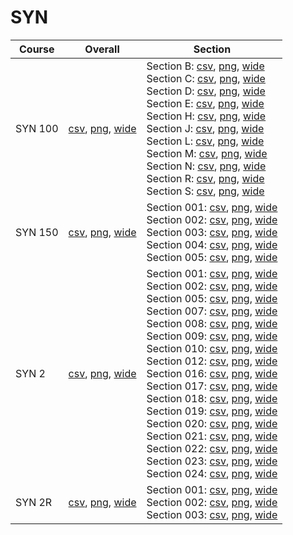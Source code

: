 # SYN

| Course | Overall | Section |
| ------ | ------- | ------- |
| SYN 100 | [csv](https://github.com/UCSD-Historical-Enrollment-Data/2023Fall/blob/main/overall/SYN%20100.csv), [png](https://raw.githubusercontent.com/UCSD-Historical-Enrollment-Data/2023Fall/main/plot_overall/SYN%20100.png), [wide](https://raw.githubusercontent.com/UCSD-Historical-Enrollment-Data/2023Fall/main/plot_overall_wide/SYN%20100.png) | Section B: [csv](https://github.com/UCSD-Historical-Enrollment-Data/2023Fall/blob/main/section/SYN%20100_B.csv), [png](https://raw.githubusercontent.com/UCSD-Historical-Enrollment-Data/2023Fall/main/plot_section/SYN%20100_B.png), [wide](https://raw.githubusercontent.com/UCSD-Historical-Enrollment-Data/2023Fall/main/plot_section_wide/SYN%20100_B.png)<br>Section C: [csv](https://github.com/UCSD-Historical-Enrollment-Data/2023Fall/blob/main/section/SYN%20100_C.csv), [png](https://raw.githubusercontent.com/UCSD-Historical-Enrollment-Data/2023Fall/main/plot_section/SYN%20100_C.png), [wide](https://raw.githubusercontent.com/UCSD-Historical-Enrollment-Data/2023Fall/main/plot_section_wide/SYN%20100_C.png)<br>Section D: [csv](https://github.com/UCSD-Historical-Enrollment-Data/2023Fall/blob/main/section/SYN%20100_D.csv), [png](https://raw.githubusercontent.com/UCSD-Historical-Enrollment-Data/2023Fall/main/plot_section/SYN%20100_D.png), [wide](https://raw.githubusercontent.com/UCSD-Historical-Enrollment-Data/2023Fall/main/plot_section_wide/SYN%20100_D.png)<br>Section E: [csv](https://github.com/UCSD-Historical-Enrollment-Data/2023Fall/blob/main/section/SYN%20100_E.csv), [png](https://raw.githubusercontent.com/UCSD-Historical-Enrollment-Data/2023Fall/main/plot_section/SYN%20100_E.png), [wide](https://raw.githubusercontent.com/UCSD-Historical-Enrollment-Data/2023Fall/main/plot_section_wide/SYN%20100_E.png)<br>Section H: [csv](https://github.com/UCSD-Historical-Enrollment-Data/2023Fall/blob/main/section/SYN%20100_H.csv), [png](https://raw.githubusercontent.com/UCSD-Historical-Enrollment-Data/2023Fall/main/plot_section/SYN%20100_H.png), [wide](https://raw.githubusercontent.com/UCSD-Historical-Enrollment-Data/2023Fall/main/plot_section_wide/SYN%20100_H.png)<br>Section J: [csv](https://github.com/UCSD-Historical-Enrollment-Data/2023Fall/blob/main/section/SYN%20100_J.csv), [png](https://raw.githubusercontent.com/UCSD-Historical-Enrollment-Data/2023Fall/main/plot_section/SYN%20100_J.png), [wide](https://raw.githubusercontent.com/UCSD-Historical-Enrollment-Data/2023Fall/main/plot_section_wide/SYN%20100_J.png)<br>Section L: [csv](https://github.com/UCSD-Historical-Enrollment-Data/2023Fall/blob/main/section/SYN%20100_L.csv), [png](https://raw.githubusercontent.com/UCSD-Historical-Enrollment-Data/2023Fall/main/plot_section/SYN%20100_L.png), [wide](https://raw.githubusercontent.com/UCSD-Historical-Enrollment-Data/2023Fall/main/plot_section_wide/SYN%20100_L.png)<br>Section M: [csv](https://github.com/UCSD-Historical-Enrollment-Data/2023Fall/blob/main/section/SYN%20100_M.csv), [png](https://raw.githubusercontent.com/UCSD-Historical-Enrollment-Data/2023Fall/main/plot_section/SYN%20100_M.png), [wide](https://raw.githubusercontent.com/UCSD-Historical-Enrollment-Data/2023Fall/main/plot_section_wide/SYN%20100_M.png)<br>Section N: [csv](https://github.com/UCSD-Historical-Enrollment-Data/2023Fall/blob/main/section/SYN%20100_N.csv), [png](https://raw.githubusercontent.com/UCSD-Historical-Enrollment-Data/2023Fall/main/plot_section/SYN%20100_N.png), [wide](https://raw.githubusercontent.com/UCSD-Historical-Enrollment-Data/2023Fall/main/plot_section_wide/SYN%20100_N.png)<br>Section R: [csv](https://github.com/UCSD-Historical-Enrollment-Data/2023Fall/blob/main/section/SYN%20100_R.csv), [png](https://raw.githubusercontent.com/UCSD-Historical-Enrollment-Data/2023Fall/main/plot_section/SYN%20100_R.png), [wide](https://raw.githubusercontent.com/UCSD-Historical-Enrollment-Data/2023Fall/main/plot_section_wide/SYN%20100_R.png)<br>Section S: [csv](https://github.com/UCSD-Historical-Enrollment-Data/2023Fall/blob/main/section/SYN%20100_S.csv), [png](https://raw.githubusercontent.com/UCSD-Historical-Enrollment-Data/2023Fall/main/plot_section/SYN%20100_S.png), [wide](https://raw.githubusercontent.com/UCSD-Historical-Enrollment-Data/2023Fall/main/plot_section_wide/SYN%20100_S.png) |
| SYN 150 | [csv](https://github.com/UCSD-Historical-Enrollment-Data/2023Fall/blob/main/overall/SYN%20150.csv), [png](https://raw.githubusercontent.com/UCSD-Historical-Enrollment-Data/2023Fall/main/plot_overall/SYN%20150.png), [wide](https://raw.githubusercontent.com/UCSD-Historical-Enrollment-Data/2023Fall/main/plot_overall_wide/SYN%20150.png) | Section 001: [csv](https://github.com/UCSD-Historical-Enrollment-Data/2023Fall/blob/main/section/SYN%20150_001.csv), [png](https://raw.githubusercontent.com/UCSD-Historical-Enrollment-Data/2023Fall/main/plot_section/SYN%20150_001.png), [wide](https://raw.githubusercontent.com/UCSD-Historical-Enrollment-Data/2023Fall/main/plot_section_wide/SYN%20150_001.png)<br>Section 002: [csv](https://github.com/UCSD-Historical-Enrollment-Data/2023Fall/blob/main/section/SYN%20150_002.csv), [png](https://raw.githubusercontent.com/UCSD-Historical-Enrollment-Data/2023Fall/main/plot_section/SYN%20150_002.png), [wide](https://raw.githubusercontent.com/UCSD-Historical-Enrollment-Data/2023Fall/main/plot_section_wide/SYN%20150_002.png)<br>Section 003: [csv](https://github.com/UCSD-Historical-Enrollment-Data/2023Fall/blob/main/section/SYN%20150_003.csv), [png](https://raw.githubusercontent.com/UCSD-Historical-Enrollment-Data/2023Fall/main/plot_section/SYN%20150_003.png), [wide](https://raw.githubusercontent.com/UCSD-Historical-Enrollment-Data/2023Fall/main/plot_section_wide/SYN%20150_003.png)<br>Section 004: [csv](https://github.com/UCSD-Historical-Enrollment-Data/2023Fall/blob/main/section/SYN%20150_004.csv), [png](https://raw.githubusercontent.com/UCSD-Historical-Enrollment-Data/2023Fall/main/plot_section/SYN%20150_004.png), [wide](https://raw.githubusercontent.com/UCSD-Historical-Enrollment-Data/2023Fall/main/plot_section_wide/SYN%20150_004.png)<br>Section 005: [csv](https://github.com/UCSD-Historical-Enrollment-Data/2023Fall/blob/main/section/SYN%20150_005.csv), [png](https://raw.githubusercontent.com/UCSD-Historical-Enrollment-Data/2023Fall/main/plot_section/SYN%20150_005.png), [wide](https://raw.githubusercontent.com/UCSD-Historical-Enrollment-Data/2023Fall/main/plot_section_wide/SYN%20150_005.png) |
| SYN 2 | [csv](https://github.com/UCSD-Historical-Enrollment-Data/2023Fall/blob/main/overall/SYN%202.csv), [png](https://raw.githubusercontent.com/UCSD-Historical-Enrollment-Data/2023Fall/main/plot_overall/SYN%202.png), [wide](https://raw.githubusercontent.com/UCSD-Historical-Enrollment-Data/2023Fall/main/plot_overall_wide/SYN%202.png) | Section 001: [csv](https://github.com/UCSD-Historical-Enrollment-Data/2023Fall/blob/main/section/SYN%202_001.csv), [png](https://raw.githubusercontent.com/UCSD-Historical-Enrollment-Data/2023Fall/main/plot_section/SYN%202_001.png), [wide](https://raw.githubusercontent.com/UCSD-Historical-Enrollment-Data/2023Fall/main/plot_section_wide/SYN%202_001.png)<br>Section 002: [csv](https://github.com/UCSD-Historical-Enrollment-Data/2023Fall/blob/main/section/SYN%202_002.csv), [png](https://raw.githubusercontent.com/UCSD-Historical-Enrollment-Data/2023Fall/main/plot_section/SYN%202_002.png), [wide](https://raw.githubusercontent.com/UCSD-Historical-Enrollment-Data/2023Fall/main/plot_section_wide/SYN%202_002.png)<br>Section 005: [csv](https://github.com/UCSD-Historical-Enrollment-Data/2023Fall/blob/main/section/SYN%202_005.csv), [png](https://raw.githubusercontent.com/UCSD-Historical-Enrollment-Data/2023Fall/main/plot_section/SYN%202_005.png), [wide](https://raw.githubusercontent.com/UCSD-Historical-Enrollment-Data/2023Fall/main/plot_section_wide/SYN%202_005.png)<br>Section 007: [csv](https://github.com/UCSD-Historical-Enrollment-Data/2023Fall/blob/main/section/SYN%202_007.csv), [png](https://raw.githubusercontent.com/UCSD-Historical-Enrollment-Data/2023Fall/main/plot_section/SYN%202_007.png), [wide](https://raw.githubusercontent.com/UCSD-Historical-Enrollment-Data/2023Fall/main/plot_section_wide/SYN%202_007.png)<br>Section 008: [csv](https://github.com/UCSD-Historical-Enrollment-Data/2023Fall/blob/main/section/SYN%202_008.csv), [png](https://raw.githubusercontent.com/UCSD-Historical-Enrollment-Data/2023Fall/main/plot_section/SYN%202_008.png), [wide](https://raw.githubusercontent.com/UCSD-Historical-Enrollment-Data/2023Fall/main/plot_section_wide/SYN%202_008.png)<br>Section 009: [csv](https://github.com/UCSD-Historical-Enrollment-Data/2023Fall/blob/main/section/SYN%202_009.csv), [png](https://raw.githubusercontent.com/UCSD-Historical-Enrollment-Data/2023Fall/main/plot_section/SYN%202_009.png), [wide](https://raw.githubusercontent.com/UCSD-Historical-Enrollment-Data/2023Fall/main/plot_section_wide/SYN%202_009.png)<br>Section 010: [csv](https://github.com/UCSD-Historical-Enrollment-Data/2023Fall/blob/main/section/SYN%202_010.csv), [png](https://raw.githubusercontent.com/UCSD-Historical-Enrollment-Data/2023Fall/main/plot_section/SYN%202_010.png), [wide](https://raw.githubusercontent.com/UCSD-Historical-Enrollment-Data/2023Fall/main/plot_section_wide/SYN%202_010.png)<br>Section 012: [csv](https://github.com/UCSD-Historical-Enrollment-Data/2023Fall/blob/main/section/SYN%202_012.csv), [png](https://raw.githubusercontent.com/UCSD-Historical-Enrollment-Data/2023Fall/main/plot_section/SYN%202_012.png), [wide](https://raw.githubusercontent.com/UCSD-Historical-Enrollment-Data/2023Fall/main/plot_section_wide/SYN%202_012.png)<br>Section 016: [csv](https://github.com/UCSD-Historical-Enrollment-Data/2023Fall/blob/main/section/SYN%202_016.csv), [png](https://raw.githubusercontent.com/UCSD-Historical-Enrollment-Data/2023Fall/main/plot_section/SYN%202_016.png), [wide](https://raw.githubusercontent.com/UCSD-Historical-Enrollment-Data/2023Fall/main/plot_section_wide/SYN%202_016.png)<br>Section 017: [csv](https://github.com/UCSD-Historical-Enrollment-Data/2023Fall/blob/main/section/SYN%202_017.csv), [png](https://raw.githubusercontent.com/UCSD-Historical-Enrollment-Data/2023Fall/main/plot_section/SYN%202_017.png), [wide](https://raw.githubusercontent.com/UCSD-Historical-Enrollment-Data/2023Fall/main/plot_section_wide/SYN%202_017.png)<br>Section 018: [csv](https://github.com/UCSD-Historical-Enrollment-Data/2023Fall/blob/main/section/SYN%202_018.csv), [png](https://raw.githubusercontent.com/UCSD-Historical-Enrollment-Data/2023Fall/main/plot_section/SYN%202_018.png), [wide](https://raw.githubusercontent.com/UCSD-Historical-Enrollment-Data/2023Fall/main/plot_section_wide/SYN%202_018.png)<br>Section 019: [csv](https://github.com/UCSD-Historical-Enrollment-Data/2023Fall/blob/main/section/SYN%202_019.csv), [png](https://raw.githubusercontent.com/UCSD-Historical-Enrollment-Data/2023Fall/main/plot_section/SYN%202_019.png), [wide](https://raw.githubusercontent.com/UCSD-Historical-Enrollment-Data/2023Fall/main/plot_section_wide/SYN%202_019.png)<br>Section 020: [csv](https://github.com/UCSD-Historical-Enrollment-Data/2023Fall/blob/main/section/SYN%202_020.csv), [png](https://raw.githubusercontent.com/UCSD-Historical-Enrollment-Data/2023Fall/main/plot_section/SYN%202_020.png), [wide](https://raw.githubusercontent.com/UCSD-Historical-Enrollment-Data/2023Fall/main/plot_section_wide/SYN%202_020.png)<br>Section 021: [csv](https://github.com/UCSD-Historical-Enrollment-Data/2023Fall/blob/main/section/SYN%202_021.csv), [png](https://raw.githubusercontent.com/UCSD-Historical-Enrollment-Data/2023Fall/main/plot_section/SYN%202_021.png), [wide](https://raw.githubusercontent.com/UCSD-Historical-Enrollment-Data/2023Fall/main/plot_section_wide/SYN%202_021.png)<br>Section 022: [csv](https://github.com/UCSD-Historical-Enrollment-Data/2023Fall/blob/main/section/SYN%202_022.csv), [png](https://raw.githubusercontent.com/UCSD-Historical-Enrollment-Data/2023Fall/main/plot_section/SYN%202_022.png), [wide](https://raw.githubusercontent.com/UCSD-Historical-Enrollment-Data/2023Fall/main/plot_section_wide/SYN%202_022.png)<br>Section 023: [csv](https://github.com/UCSD-Historical-Enrollment-Data/2023Fall/blob/main/section/SYN%202_023.csv), [png](https://raw.githubusercontent.com/UCSD-Historical-Enrollment-Data/2023Fall/main/plot_section/SYN%202_023.png), [wide](https://raw.githubusercontent.com/UCSD-Historical-Enrollment-Data/2023Fall/main/plot_section_wide/SYN%202_023.png)<br>Section 024: [csv](https://github.com/UCSD-Historical-Enrollment-Data/2023Fall/blob/main/section/SYN%202_024.csv), [png](https://raw.githubusercontent.com/UCSD-Historical-Enrollment-Data/2023Fall/main/plot_section/SYN%202_024.png), [wide](https://raw.githubusercontent.com/UCSD-Historical-Enrollment-Data/2023Fall/main/plot_section_wide/SYN%202_024.png) |
| SYN 2R | [csv](https://github.com/UCSD-Historical-Enrollment-Data/2023Fall/blob/main/overall/SYN%202R.csv), [png](https://raw.githubusercontent.com/UCSD-Historical-Enrollment-Data/2023Fall/main/plot_overall/SYN%202R.png), [wide](https://raw.githubusercontent.com/UCSD-Historical-Enrollment-Data/2023Fall/main/plot_overall_wide/SYN%202R.png) | Section 001: [csv](https://github.com/UCSD-Historical-Enrollment-Data/2023Fall/blob/main/section/SYN%202R_001.csv), [png](https://raw.githubusercontent.com/UCSD-Historical-Enrollment-Data/2023Fall/main/plot_section/SYN%202R_001.png), [wide](https://raw.githubusercontent.com/UCSD-Historical-Enrollment-Data/2023Fall/main/plot_section_wide/SYN%202R_001.png)<br>Section 002: [csv](https://github.com/UCSD-Historical-Enrollment-Data/2023Fall/blob/main/section/SYN%202R_002.csv), [png](https://raw.githubusercontent.com/UCSD-Historical-Enrollment-Data/2023Fall/main/plot_section/SYN%202R_002.png), [wide](https://raw.githubusercontent.com/UCSD-Historical-Enrollment-Data/2023Fall/main/plot_section_wide/SYN%202R_002.png)<br>Section 003: [csv](https://github.com/UCSD-Historical-Enrollment-Data/2023Fall/blob/main/section/SYN%202R_003.csv), [png](https://raw.githubusercontent.com/UCSD-Historical-Enrollment-Data/2023Fall/main/plot_section/SYN%202R_003.png), [wide](https://raw.githubusercontent.com/UCSD-Historical-Enrollment-Data/2023Fall/main/plot_section_wide/SYN%202R_003.png) |
